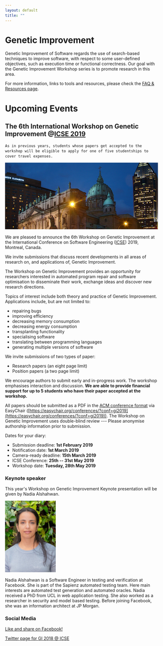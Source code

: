 ```yaml
---
layout: default
title: "" 
---
```


# Genetic Improvement

Genetic Improvement of Software regards the use of search-based techniques to improve software, with respect to some user-defined objectives, such as execution time or functional correctness. Our goal with the Genetic Improvement Workshop series is to promote research in this area.

For more information, links to tools and resources, please check the [FAQ & Resources page](./faq.html).

# Upcoming Events

## The 6th International Workshop on Genetic Improvement @[ICSE 2019](http://2019.icse-conferences.org)

`As in previous years, students whose papers get accepted to the workshop will be eligible to apply for one of five studentships to cover travel expenses.`

![](./icse2019.jpg)

We are pleased to announce the 6th Workshop on Genetic Improvement at the International Conference on Software Engineering ([ICSE](https://conf.researchr.org/home/icse-2019)) 2019, Montreal, Canada.

We invite submissions that discuss recent developments in all areas of research on, and applications of, Genetic Improvement.

The Workshop on Genetic Improvement provides an opportunity for researchers interested in automated program repair and software optimisation to disseminate their work, exchange ideas and discover new research directions.

Topics of interest include both theory and practice of Genetic Improvement. Applications include, but are not limited to:

* repairing bugs
* improving efficiency
* decreasing memory consumption
* decreasing energy consumption
* transplanting functionality
* specialising software
* translating between programming languages
* generating multiple versions of software

We invite submissions of two types of paper:

* Research papers (an eight page limit)
* Position papers (a two page limit)

We encourage authors to submit early and in-progress work. The workshop emphasises interaction and discussion. **We are able to provide financial support for up to 5 students who have their paper accepted at the workshop.**

All papers should be submitted as a PDF in the [ACM conference format](https://www.acm.org/publications/proceedings-template) via EasyChair ([https://easychair.org/conferences/?conf=gi2019](https://easychair.org/conferences/?conf=gi2019)). The Workshop on Genetic Improvement uses double-blind review --- Please anonymise authorship information prior to submission.

Dates for your diary:

* Submission deadline: **1st February 2019**
* Notification date: **1st March 2019**
* Camera-ready deadline: **15th March 2019**
* ICSE Conference: **25th -- 31st May 2019**
* Workshop date: **Tuesday, 28th May 2019**

### **Keynote speaker**

This year's Workshop on Genetic Improvement Keynote presentation will be given by Nadia Alshahwan.

![](./profile_images/nadia.jpeg)

Nadia Alshahwan is a Software Engineer in testing and verification at Facebook. She is part of the Sapienz automated testing team. Here main interests are automated test generation and automated oracles. Nadia received a PhD from UCL in web application testing. She also worked as a researcher in security and model based testing. Before joining Facebook, she was an information architect at JP Morgan.

### **Social Media**


[Like and share on Facebook!](https://www.facebook.com/groups/softengcom/permalink/10161087425460184/)

[Twitter page for GI 2018 @ ICSE](https://twitter.com/gi_icse_2018?lang=en)
